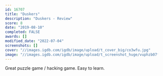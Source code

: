 ```yaml
---
id: 16707
title: "Duskers"
description: "Duskers - Review"
score: 8
date: "2019-08-10"
completed: FALSE
awards: []
modified_date: "2022-07-04"
screenshots: []
cover: "//images.igdb.com/igdb/image/upload/t_cover_big/co3wfu.jpg"
image: "//images.igdb.com/igdb/image/upload/t_screenshot_huge/vuphzb07fitqavq3r6qo.jpg"
---
```

Great puzzle game / hacking game. Easy to learn.